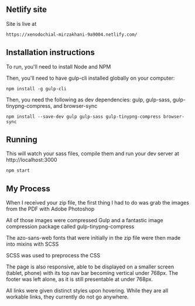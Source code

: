 ## Netlify site

Site is live at 

```
https://xenodochial-mirzakhani-9a9004.netlify.com/
```

## Installation instructions

To run, you'll need to install Node and NPM

Then, you'll need to have gulp-cli installed globally on your computer:

```
npm install -g gulp-cli
```

Then, you need the following as dev dependencies: gulp, gulp-sass, gulp-tinypng-compress, and browser-sync

```
npm install --save-dev gulp gulp-sass gulp-tinypng-compress browser-sync
```

## Running

This will watch your sass files, compile them and run your dev server at http://localhost:3000

```
npm start
```

## My Process 

When I received your zip file, the first thing I had to do was grab the images from the PDF with Adobe Photoshop

All of those images were compressed Gulp and a fantastic image compression package called gulp-tinypng-compress

The azo-sans-web fonts that were initially in the zip file were then made into mixins with SCSS

SCSS was used to preprocess the CSS

The page is also responsive, able to be displayed on a smaller screen (tablet, phone) with its top nav bar becoming vertical under 768px. The footer was left alone, as it is still presentable at under 768px. 

All links were given distinct styles upon hovering. While they are all workable links, they currently do not go anywhere.
